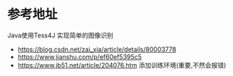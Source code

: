 # 参考地址
Java使用Tess4J 实现简单的图像识别
- https://blog.csdn.net/zai_xia/article/details/80003778
- https://www.jianshu.com/p/ef60ef5395c5
- https://www.jb51.net/article/204076.htm   添加训练环境(重要,不然会报错)